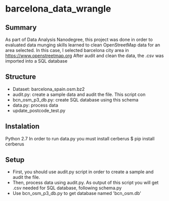 # barcelona_data_wrangle

## Summary 
As part of Data Analysis Nanodegree, this project was done in order to evaluated data munging skills learned to clean OpenStreetMap data for an area selected. In this case, I selected barcelona city area in https://www.openstreetmap.org After audit and clean the data, the .csv was imported into a SQL database

## Structure
- Dataset: barcelona_spain.osm.bz2
- audit.py: create a sample data and audit the file. This script con
- bcn_osm_p3_db.py: create SQL database using this schema
- data.py: process data
- update_postcode_test.py

## Instalation
Python 2.7
In order to run data.py you must install cerberus 
$ pip install cerberus

## Setup
- First, you should use audit.py script in order to create a sample and audit the file. 
- Then, process data using audit.py. As output of this script you will get .csv needed for SQL database, following schema.py
- Use bcn_osm_p3_db.py to get database named 'bcn_osm.db'

